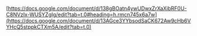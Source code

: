 [https://docs.google.com/document/d/138gBOatn4ywUDwxZrXaXibRF0U-C8NVzIx-WUSYZgIg/edit?tab=t.0#heading=h.rmcn745x6a7w](https://docs.google.com/document/d/13AGce3YYbsodSaCK672Aw9cHb6VYHcQ5stppkCTXm5A/edit?tab=t.0)
